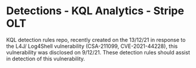 # Detections - KQL Analytics - Stripe OLT
KQL detection rules repo, recently created on the 13/12/21 in response to the L4J/ Log4Shell vulnerability (CSA-211099, CVE-2021-44228), this vulnerability was disclosed on 9/12/21. These detection rules should assist in detection of this vulnerability. 
